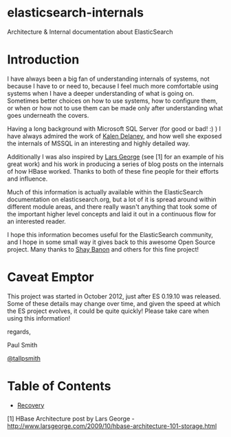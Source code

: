 elasticsearch-internals
=======================

Architecture &amp; Internal documentation about ElasticSearch

Introduction
============

I have always been a big fan of understanding internals of systems, not because I have to or need to, because I feel much more comfortable using systems when I have a deeper understanding of what is going on.  Sometimes better choices on how to use systems, how to configure them, or when or how not to use them can be made only after understanding what goes underneath the covers.

Having a long background with Microsoft SQL Server (for good or bad! :) ) I have always admired the work of [Kalen Delaney](http://twitter.com/sqlqueen), and how well she exposed the internals of MSSQL in an interesting and highly detailed way.  

Additionally I was also inspired by [Lars George](http://twitter.com/larsgeorge) (see [1] for an example of his great work) and his work in producing a series of blog posts on the internals of how HBase worked.  Thanks to both of these fine people for their efforts and influence.

Much of this information is actually available within the ElasticSearch documentation on elasticsearch.org, but a lot of it is spread around within different module areas, and there really wasn't anything that took some of the important higher level concepts and laid it out in a continuous flow for an interested reader.

I hope this information becomes useful for the ElasticSearch community, and I hope in some small way it gives back to this awesome Open Source project.  Many thanks to [Shay Banon](http://twitter.com/kimchy) and others for this fine project!

Caveat Emptor
=============
This project was started in October 2012, just after ES 0.19.10 was released.  Some of these details may change over time, and given the speed at which the ES project evolves, it could be quite quickly!  Please take care when using this information!

regards,

Paul Smith

[@tallpsmith](http://twitter.com/tallpsmith)

Table of Contents
=================
* [Recovery](elasticsearch-internals/Recovery/Recovery.md)


[1] HBase Architecture post by Lars George - http://www.larsgeorge.com/2009/10/hbase-architecture-101-storage.html